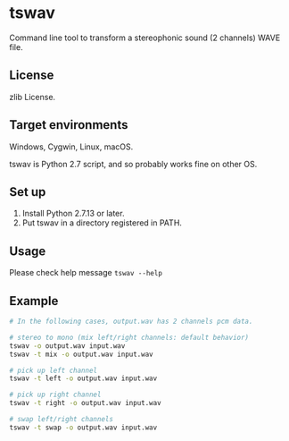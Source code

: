 tswav
=====

Command line tool to transform a stereophonic sound (2 channels) WAVE file.

License
-------

zlib License.

Target environments
-------------------

Windows, Cygwin, Linux, macOS.

tswav is Python 2.7 script, and so probably works fine on other OS.

Set up
------

1. Install Python 2.7.13 or later.
2. Put tswav in a directory registered in PATH.

Usage
-----

Please check help message `tswav --help`

Example
-------

```sh
# In the following cases, output.wav has 2 channels pcm data.

# stereo to mono (mix left/right channels: default behavior)
tswav -o output.wav input.wav
tswav -t mix -o output.wav input.wav

# pick up left channel
tswav -t left -o output.wav input.wav

# pick up right channel
tswav -t right -o output.wav input.wav

# swap left/right channels
tswav -t swap -o output.wav input.wav
```
